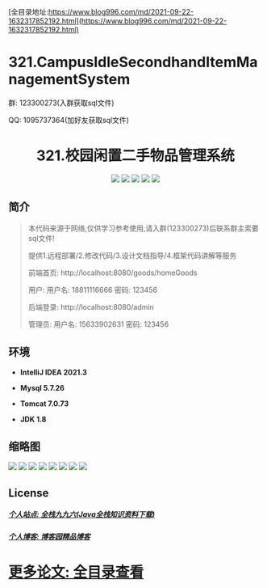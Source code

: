 [全目录地址:https://www.blog996.com/md/2021-09-22-1632317852192.html](https://www.blog996.com/md/2021-09-22-1632317852192.html)
# 321.CampusIdleSecondhandItemManagementSystem

<p>群: 123300273(入群获取sql文件)</p>
<p>QQ: 1095737364(加好友获取sql文件)</p>

<p><h1 align="center">321.校园闲置二手物品管理系统</h1></p>


<p align="center">
	<img src="https://img.shields.io/badge/jdk-1.8-orange.svg"/>
    <img src="https://img.shields.io/badge/spring-5.x-lightgrey.svg"/>
    <img src="https://img.shields.io/badge/springmvc-3.x-blue.svg"/>
    <img src="https://img.shields.io/badge/mybatis-5.x-yellow.svg"/>
    <img src="https://img.shields.io/badge/jsp-2.x-green.svg"/>
</p>

## 简介

> 本代码来源于网络,仅供学习参考使用,请入群(123300273)后联系群主索要sql文件!
>
> 提供1.远程部署/2.修改代码/3.设计文档指导/4.框架代码讲解等服务
>
> 前端首页: http://localhost:8080/goods/homeGoods
>
> 用户: 用户名: 18811116666 密码: 123456
>
> 后端登录: http://localhost:8080/admin
>
> 管理员: 用户名: 15633902631 密码: 123456
>

## 环境

- <b>IntelliJ IDEA 2021.3</b>

- <b>Mysql 5.7.26</b>

- <b>Tomcat 7.0.73</b>

- <b>JDK 1.8</b>




## 缩略图

![](https://img2024.cnblogs.com/blog/588112/202401/588112-20240105142447354-452432305.png)
![](https://img2024.cnblogs.com/blog/588112/202401/588112-20240105142452963-2106595318.png)
![](https://img2024.cnblogs.com/blog/588112/202401/588112-20240105142457785-105812170.png)
![](https://img2024.cnblogs.com/blog/588112/202401/588112-20240105142504529-1361591909.png)
![](https://img2024.cnblogs.com/blog/588112/202401/588112-20240105142507898-996806878.png)
![](https://img2024.cnblogs.com/blog/588112/202401/588112-20240105142512506-2076433781.png)
![](https://img2024.cnblogs.com/blog/588112/202401/588112-20240105142517026-686240650.png)
![](https://img2024.cnblogs.com/blog/588112/202401/588112-20240105142523240-1192580691.png)





## License

##### [个人站点: 全栈九九六(Java全栈知识资料下载)](https://www.blog996.com/)
##### [个人博客: 博客园精品博客](https://www.cnblogs.com/yysbolg/)
# [更多论文: 全目录查看](https://www.blog996.com/md/2021-09-22-1632317852192.html)


